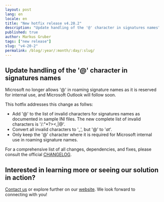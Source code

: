 ```yaml
---
layout: post
lang: en
locale: en
title: "New hotfix release v4.20.2"
description: "Update handling of the '@' character in signatures names"
published: true
author: Markus Gruber
tags: ["new release"]
slug: "v4-20-2"
permalink: /blog/:year/:month/:day/:slug/
---
```

## Update handling of the '@' character in signatures names
Microsoft no longer allows '@' in roaming signature names as it is reserved for internal use, and Microsoft Outlook will follow soon.

This hotfix addresses this change as follws:
- Add '@' to the list of invalid characters for signatures names as documented in sample INI files. The new complete list of invalid characters is '\/:"*?><,|@'.
- Convert all invalid characters to '_', but '@' to '_at_'.
- Only keep the '@' character where it is required for Microsoft internal use in roaming signature names.

For a comprehensive list of all changes, dependencies, and fixes, please consult the official [CHANGELOG](https://github.com/Set-OutlookSignatures/Set-OutlookSignatures/blob/main/docs/CHANGELOG.md).

## Interested in learning more or seeing our solution in action?
[Contact us](/contact) or explore further on our [website](/). We look forward to connecting with you!